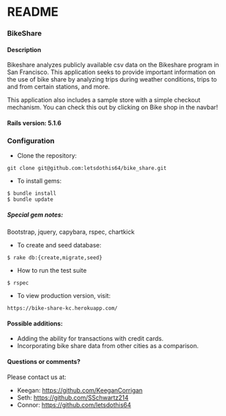 # README

### BikeShare

#### Description

Bikeshare analyzes publicly available csv data on the Bikeshare program in San Francisco. This application seeks to provide important information on the use of bike share by analyzing trips during weather conditions, trips to and from certain stations, and more. 

This application also includes a sample store with a simple checkout mechanism. You can check this out by clicking on Bike shop in the navbar!



#### Rails version: 5.1.6

### Configuration

* Clone the repository:
```
git clone git@github.com:letsdothis64/bike_share.git
```

* To install gems:
```
$ bundle install
$ bundle update
```
##### Special gem notes:

Bootstrap, jquery, capybara, rspec, chartkick

* To create and seed database:
```
$ rake db:{create,migrate,seed}
```

* How to run the test suite
```
$ rspec
```

* To view production version, visit:
```
https://bike-share-kc.herokuapp.com/
```

#### Possible additions:

* Adding the ability for transactions with credit cards.
* Incorporating bike share data from other cities as a comparison.

#### Questions or comments?

Please contact us at:

* Keegan: https://github.com/KeeganCorrigan
* Seth: https://github.com/SSchwartz214
* Connor: https://github.com/letsdothis64

